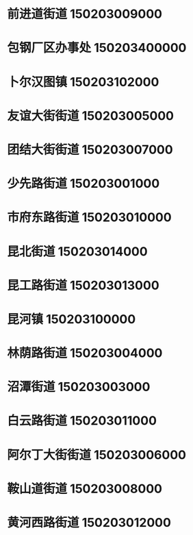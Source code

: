 # 前进道街道 150203009000
# 包钢厂区办事处 150203400000
# 卜尔汉图镇 150203102000
# 友谊大街街道 150203005000
# 团结大街街道 150203007000
# 少先路街道 150203001000
# 市府东路街道 150203010000
# 昆北街道 150203014000
# 昆工路街道 150203013000
# 昆河镇 150203100000
# 林荫路街道 150203004000
# 沼潭街道 150203003000
# 白云路街道 150203011000
# 阿尔丁大街街道 150203006000
# 鞍山道街道 150203008000
# 黄河西路街道 150203012000
